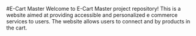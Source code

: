 #E-Cart Master
Welcome to E-Cart Master project repository! This is a website aimed at providing accessible and personalized e commerce services to users. The website allows users to connect and by products in the cart.



